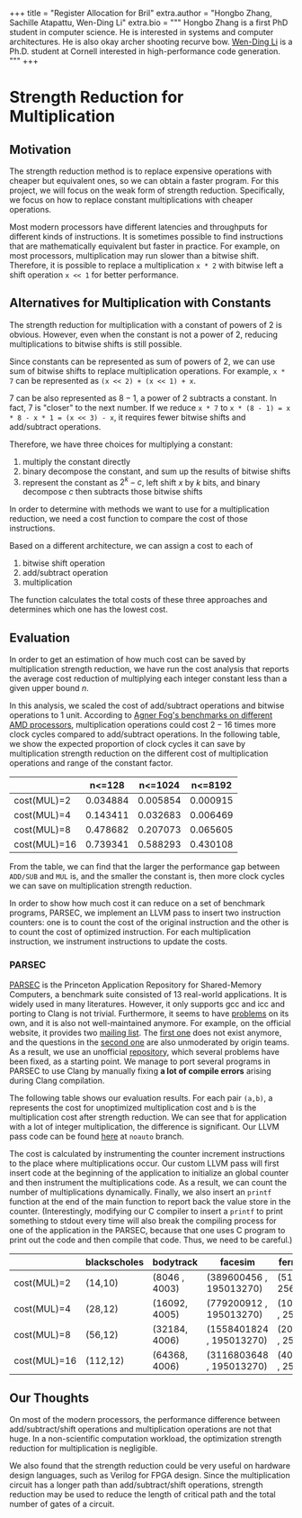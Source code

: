+++
title = "Register Allocation for Bril"
extra.author = "Hongbo Zhang, Sachille Atapattu, Wen-Ding Li"
extra.bio = """
  Hongbo Zhang is a first PhD student in computer science. He is interested in systems and computer architectures. He is also okay archer shooting recurve bow.
  [Wen-Ding Li](https://www.cs.cornell.edu/~wdli/) is a Ph.D. student at Cornell interested in high-performance code generation.
"""
+++

# Strength Reduction for Multiplication

## Motivation

The strength reduction method is to replace expensive operations with cheaper but equivalent ones, so we can obtain a faster program. For this project, we will focus on the weak form of strength reduction. Specifically, we focus on how to replace constant multiplications with cheaper operations.

Most modern processors have different latencies and throughputs for different kinds of instructions. It is sometimes possible to find instructions that are mathematically equivalent but faster in practice. For example, on most processors, multiplication may run slower than a bitwise shift. Therefore, it is possible to replace a multiplication `x * 2` with bitwise left a shift operation `x << 1` for better performance.

## Alternatives for Multiplication with Constants

The strength reduction for multiplication with a constant of powers of $2$ is obvious. However, even when the constant is not a power of $2$, reducing multiplications to bitwise shifts is still possible.

Since constants can be represented as sum of powers of $2$, we can use sum of bitwise shifts to replace multiplication operations. For example, `x * 7` can be represented as `(x << 2) + (x << 1) + x`.

$7$ can be also represented as $8-1$, a power of $2$ subtracts a constant. In fact, $7$ is "closer" to the next number. If we reduce `x * 7` to `x * (8 - 1) = x * 8 - x * 1 = (x << 3) - x`, it requires fewer bitwise shifts and add/subtract operations.

Therefore, we have three choices for multiplying a constant:

1. multiply the constant directly
2. binary decompose the constant, and sum up the results of bitwise shifts
3. represent the constant as $2^k-c$, left shift $x$ by $k$ bits, and binary decompose $c$ then subtracts those bitwise shifts

In order to determine with methods we want to use for a multiplication reduction, we need a cost function to compare the cost of those instructions. 

Based on a different architecture, we can assign a cost to each of 

1. bitwise shift operation
2. add/subtract operation
3. multiplication

The function calculates the total costs of these three approaches and determines which one has the lowest cost.

## Evaluation

In order to get an estimation of how much cost can be saved by multiplication strength reduction, we have run the cost analysis that reports the average cost reduction of multiplying each integer constant less than a given upper bound $n$.

In this analysis, we scaled the cost of add/subtract operations and bitwise operations to $1$ unit. According to [Agner Fog's benchmarks on different AMD processors](https://www.agner.org/optimize/instruction_tables.pdf), multiplication operations could cost $2-16$ times more clock cycles compared to add/subtract operations. In the following table, we show the expected proportion of clock cycles it can save by multiplication strength reduction on the different cost of multiplication operations and range of the constant factor.

||n<=128|n<=1024|n<=8192|
|---|---|---|---|
|cost(MUL)=2|0.034884|0.005854|0.000915|
|cost(MUL)=4|0.143411|0.032683|0.006469|
|cost(MUL)=8|0.478682|0.207073|0.065605|
|cost(MUL)=16|0.739341|0.588293|0.430108|

From the table, we can find that the larger the performance gap between `ADD/SUB` and `MUL` is, and the smaller the constant is, then more clock cycles we can save on multiplication strength reduction.

In order to show how much cost it can reduce on a set of benchmark programs, PARSEC, we implement an LLVM pass to insert two instruction counters: one is to count the cost of the original instruction and the other is to count the cost of optimized instruction. For each multiplication instruction, we instrument instructions to update the costs.

### PARSEC
[PARSEC](https://parsec.cs.princeton.edu/index.htm) is the Princeton Application Repository for Shared-Memory Computers, a benchmark suite consisted of 13 real-world applications. It is widely used in many literatures. However, it only supports gcc and icc and  porting to Clang is not trivial. Furthermore, it seems to have [problems](https://yulistic.gitlab.io/2016/05/parsec-3.0-installation-issues/) on its own, and it is also not well-maintained anymore. For example, on the official website, it provides two [mailing list](https://parsec.cs.princeton.edu/help.htm#MailingLists). The [first one](https://lists.cs.princeton.edu/mailman/listinfo/parsec-announce) does not exist anymore, and the questions in the [second one](https://lists.cs.princeton.edu/mailman/listinfo/parsec-users) are also unmoderated by origin teams. As a result, we use an unofficial [repository](https://github.com/cirosantilli/parsec-benchmark), which several problems have been fixed, as a starting point. We manage to port several programs in PARSEC to use Clang by manually fixing **a lot of compile errors** arising during Clang compilation.

The following table shows our evaluation results. For each pair `(a,b)`, a represents the cost for unoptimized multiplication cost and `b` is the multiplication cost after strength reduction. We can see that for application with a lot of integer multiplication, the difference is significant.
Our LLVM pass code can be found [here](https://github.com/xu3kev/llvm-pass-skeleton) at `noauto` branch.

The cost is calculated by instrumenting the counter increment instructions to the place where multiplications occur. Our custom LLVM pass will first insert code at the beginning of the application to initialize an global counter and then instrument the multiplications code. As a result, we can count the number of multiplications dynamically. Finally, we also insert an `printf` function at the end of the main function to report back the value store in the counter. (Interestingly, modifying our C compiler to insert a `printf` to print something to stdout every time will also break the compiling process for one of the application in the PARSEC, because that one uses C program to print out the code and then compile that code. Thus, we need to be careful.)

|            |blackscholes|bodytrack    |facesim                 |  ferret    |fluidanimate |streamcluster|
|------------|------------|-------------|------------------------|------------|-------------|-------------|
|cost(MUL)=2 |(14,10)     |(8046 , 4003)|(389600456 , 195013270) |(512 , 256)|(12 , 8)      |(14400 , 5419)|
|cost(MUL)=4 |(28,12)     |(16092, 4005)|(779200912 , 195013270) |(1024 , 256)|(24 , 10)    |(28800 , 5419)|
|cost(MUL)=8 |(56,12)     |(32184, 4006)|(1558401824 , 195013270)|(2048 , 256)|(48 , 10)    |(57600 , 5419)|
|cost(MUL)=16|(112,12)    |(64368, 4006)|(3116803648 , 195013270)|(4096 , 256)|(96 , 10)    |(115200 , 5419)|


## Our Thoughts

On most of the modern processors, the performance difference between add/subtract/shift operations and multiplication operations are not that huge. In a non-scientific computation workload, the optimization strength reduction for multiplication is negligible.

We also found that the strength reduction could be very useful on hardware design languages, such as Verilog for FPGA design. Since the multiplication circuit has a longer path than add/subtract/shift operations, strength reduction may be used to reduce the length of critical path and the total number of gates of a circuit.
